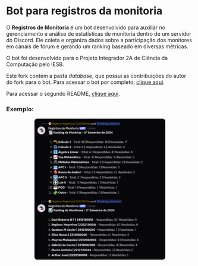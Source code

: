 # Bot para registros da monitoria

O **Registros de Monitoria** é um bot desenvolvido para auxiliar no gerenciamento e análise de estatísticas de monitoria dentro de um servidor do Discord. Ele coleta e organiza dados sobre a participação dos monitores em canais de fórum e gerando um ranking baseado em diversas métricas.

O bot foi desenvolvido para o Projeto Integrador 2A de Ciência da Computação pelo IESB.  

Este fork contém a pasta _database_, que possui as contribuições do autor do fork para o bot. Para acessar o bot por completo, [clique aqui](https://github.com/regimarnegreiros/discord-monitoria-bot). 

Para acessar o segundo README, [clique aqui](./database/README.md).

### Exemplo:

<p style="text-align: center">
<img src="./img/exemplo.png" width=70% alt="Ranking de Monitores e Materias Computacao IESB 2/2024"
style="border-radius: 2%; ">
</p>

